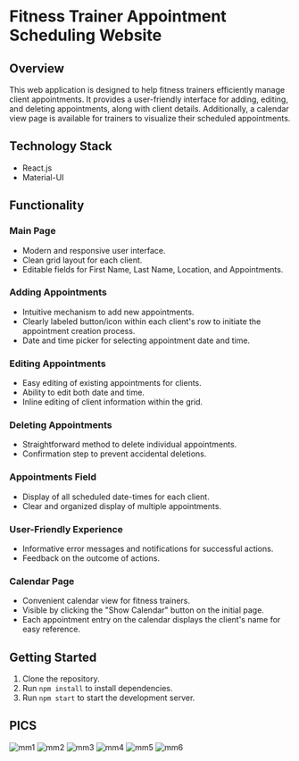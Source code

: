 # Fitness Trainer Appointment Scheduling Website

## Overview
This web application is designed to help fitness trainers efficiently manage client appointments. It provides a user-friendly interface for adding, editing, and deleting appointments, along with client details. Additionally, a calendar view page is available for trainers to visualize their scheduled appointments.

## Technology Stack
- React.js
- Material-UI

## Functionality

### Main Page
- Modern and responsive user interface.
- Clean grid layout for each client.
- Editable fields for First Name, Last Name, Location, and Appointments.

### Adding Appointments
- Intuitive mechanism to add new appointments.
- Clearly labeled button/icon within each client's row to initiate the appointment creation process.
- Date and time picker for selecting appointment date and time.

### Editing Appointments
- Easy editing of existing appointments for clients.
- Ability to edit both date and time.
- Inline editing of client information within the grid.

### Deleting Appointments
- Straightforward method to delete individual appointments.
- Confirmation step to prevent accidental deletions.

### Appointments Field
- Display of all scheduled date-times for each client.
- Clear and organized display of multiple appointments.

### User-Friendly Experience
- Informative error messages and notifications for successful actions.
- Feedback on the outcome of actions.

### Calendar Page
- Convenient calendar view for fitness trainers.
- Visible by clicking the "Show Calendar" button on the initial page.
- Each appointment entry on the calendar displays the client's name for easy reference.

## Getting Started
1. Clone the repository.
2. Run `npm install` to install dependencies.
3. Run `npm start` to start the development server.



## PICS
![mm1](https://github.com/R-Bishnoi/entnt/assets/99094650/824b602e-e571-4da0-a929-6ac27ec665fc)
![mm2](https://github.com/R-Bishnoi/entnt/assets/99094650/358a80e6-7cb4-4ef8-bdab-b080dac44ce6)
![mm3](https://github.com/R-Bishnoi/entnt/assets/99094650/df4f3a1f-f1c8-44f7-a404-64bd69ed5586)
![mm4](https://github.com/R-Bishnoi/entnt/assets/99094650/8601b654-09a7-47f6-9659-d98abe5447ac)
![mm5](https://github.com/R-Bishnoi/entnt/assets/99094650/94198058-6f62-4d6f-a187-4349bb57aa6b)
![mm6](https://github.com/R-Bishnoi/entnt/assets/99094650/f9288d23-6e16-4dea-a7fe-920b53d4efc6)












